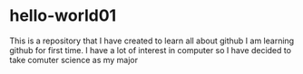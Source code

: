 # hello-world01
This is a repository that I have created to learn all about github I am learning github for first time.
I have a lot of interest in computer so I have decided to take comuter science as my major
